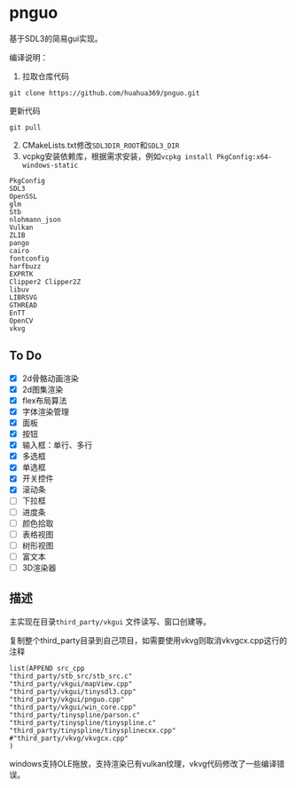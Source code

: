﻿# pnguo
基于SDL3的简易gui实现。

编译说明：
1. 拉取仓库代码
```
git clone https://github.com/huahua369/pnguo.git
```
更新代码
```
git pull
```
2. CMakeLists.txt修改`SDL3DIR_ROOT`和`SDL3_DIR`
3. vcpkg安装依赖库，根据需求安装，例如```vcpkg install PkgConfig:x64-windows-static```
```
PkgConfig
SDL3
OpenSSL
glm
Stb
nlohmann_json
Vulkan
ZLIB
pango
cairo
fontconfig
harfbuzz
EXPRTK
Clipper2 Clipper2Z
libuv
LIBRSVG
GTHREAD
EnTT
OpenCV
vkvg
```

## To Do 

- [x] 2d骨骼动画渲染
- [x] 2d图集渲染
- [x] flex布局算法
- [x] 字体渲染管理
- [x] 面板
- [x] 按钮
- [x] 输入框：单行、多行
- [x] 多选框
- [x] 单选框
- [x] 开关控件
- [x] 滚动条
- [ ] 下拉框
- [ ] 进度条
- [ ] 颜色拾取
- [ ] 表格视图
- [ ] 树形视图
- [ ] 富文本
- [ ] 3D渲染器

## 描述
主实现在目录`third_party/vkgui` 文件读写、窗口创建等。

复制整个third_party目录到自己项目，如需要使用vkvg则取消vkvgcx.cpp这行的注释
```
list(APPEND src_cpp   
"third_party/stb_src/stb_src.c" 
"third_party/vkgui/mapView.cpp"
"third_party/vkgui/tinysdl3.cpp"
"third_party/vkgui/pnguo.cpp"
"third_party/vkgui/win_core.cpp" 
"third_party/tinyspline/parson.c"
"third_party/tinyspline/tinyspline.c"
"third_party/tinyspline/tinysplinecxx.cpp" 
#"third_party/vkvg/vkvgcx.cpp"  
)
```

windows支持OLE拖放，支持渲染已有vulkan纹理，vkvg代码修改了一些编译错误。

